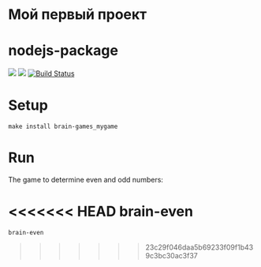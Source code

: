 # Мой первый проект


# nodejs-package

<a href="https://codeclimate.com/github/valyaevadaria/project-lvl1-s438/maintainability"><img src="https://api.codeclimate.com/v1/badges/c8c0e4a2befbe055db77/maintainability" /></a>
<a href="https://codeclimate.com/github/valyaevadaria/project-lvl1-s438/test_coverage"><img src="https://api.codeclimate.com/v1/badges/c8c0e4a2befbe055db77/test_coverage" /></a>
[![Build Status](https://travis-ci.org/valyaevadaria/project-lvl1-s438.svg?branch=master)](https://travis-ci.org/valyaevadaria/project-lvl1-s438)

# Setup

    make install brain-games_mygame

# Run

The game to determine even and odd numbers:

<<<<<<< HEAD
    brain-even
=======
    brain-even
>>>>>>> 23c29f046daa5b69233f09f1b439c3bc30ac3f37
